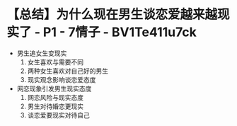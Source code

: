 # 【总结】为什么现在男生谈恋爱越来越现实了 - P1 - 7情子 - BV1Te411u7ck

-   男生追女生变现实
    1.  女生喜欢与需要不同
    2.  两种女生喜欢对自己好的男生
    3.  现实观念影响谈恋爱态度
-   网恋现象引发男生现实态度
    1.  网恋风险与现实态度
    2.  男生对待婚恋更现实
    3.  谈恋爱要现实对待自己